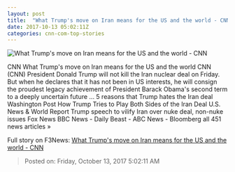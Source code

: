 ```yaml
---
layout: post
title:  "What Trump's move on Iran means for the US and the world - CNN"
date: 2017-10-13 05:02:11Z
categories: cnn-com-top-stories
---
```


![What Trump's move on Iran means for the US and the world - CNN](http://i2.cdn.cnn.com/cnnnext/dam/assets/171012125507-02-trump-health-care-1012-super-tease.jpg)

CNN What Trump's move on Iran means for the US and the world CNN (CNN) President Donald Trump will not kill the Iran nuclear deal on Friday. But when he declares that it has not been in US interests, he will consign the proudest legacy achievement of President Barack Obama's second term to a deeply uncertain future ... 5 reasons that Trump hates the Iran deal Washington Post How Trump Tries to Play Both Sides of the Iran Deal U.S. News & World Report Trump speech to vilify Iran over nuke deal, non-nuke issues Fox News BBC News - Daily Beast - ABC News - Bloomberg all 451 news articles »


Full story on F3News: [What Trump's move on Iran means for the US and the world - CNN](http://www.f3nws.com/n/k2ujzE)

> Posted on: Friday, October 13, 2017 5:02:11 AM

